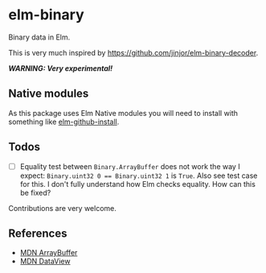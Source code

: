 # elm-binary

Binary data in Elm.

This is very much inspired by https://github.com/jinjor/elm-binary-decoder.

**_WARNING: Very experimental!_**

## Native modules

As this package uses Elm Native modules you will need to install with something like [elm-github-install](https://github.com/gdotdesign/elm-github-install).

## Todos

-   [ ] Equality test between `Binary.ArrayBuffer` does not work the way I expect: `Binary.uint32 0 == Binary.uint32 1` is `True`. Also see test case for this. I don't fully understand how Elm checks equality. How can this be fixed?

Contributions are very welcome.

## References

-   [MDN ArrayBuffer](https://developer.mozilla.org/en-US/docs/Web/JavaScript/Reference/Global_Objects/ArrayBuffer)
-   [MDN DataView](https://developer.mozilla.org/en-US/docs/Web/JavaScript/Reference/Global_Objects/DataView)
